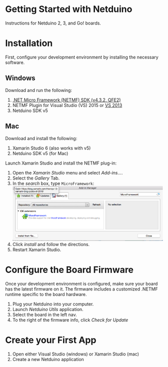 # Getting Started with Netduino
Instructions for Netduino 2, 3, and Go! boards.

# Installation
First, configure your development environment by installing the necessary software.

## Windows
Download and run the following:

1. [.NET Micro Framework (NETMF) SDK (v4.3.2. QFE2)](http://static.netduino.com/downloads/netmfsdk/v4.3.2-QFE2/MicroFrameworkSDK.MSI)
2. NETMF Plugin for Visual Studio (VS) 2015 or [VS 2013](http://static.netduino.com/downloads/netmfsdk/v4.3.2-QFE2/netmfvs2013.vsix)
3. Netduino SDK v5

## Mac
Download and install the following:

 1. Xamarin Studio 6 (also works with v5)
 2. Netduino SDK v5 (for Mac)

Launch Xamarin Studio and install the NETMF plug-in:

1. Open the *Xamarin Studio* menu and select *Add-ins...*.
2. Select the *Gallery* Tab.
3. In the *search* box, type `MicroFramework`:
![MicroFramework Search Dialog](XS_AddIns_MicroFramework_Search.png)
4. Click *install* and follow the directions.
5. Restart Xamarin Studio.

#  Configure the Board Firmware
Once your development environment is configured, make sure your board has the latest firmware on it. The firmware includes a customized .NETMF runtime specific to the board hardware.

1. Plug your Netduino into your computer.
2. Launch *Netduino Utils* application.
3. Select the board in the left nav.
4. To the right of the firmware info, click *Check for Update*

# Create your First App

1. Open either Visual Studio (windows) or Xamarin Studio (mac)
2. Create a new Netduino application

